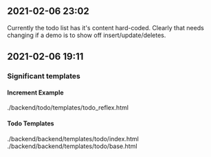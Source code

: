 ## 2021-02-06 23:02
Currently the todo list has it's content hard-coded. Clearly that needs changing if a demo is to show off insert/update/deletes.

## 2021-02-06 19:11
### Significant templates
#### Increment Example
./backend/todo/templates/todo_reflex.html
#### Todo Templates
./backend/backend/templates/todo/index.html
./backend/backend/templates/todo/base.html
